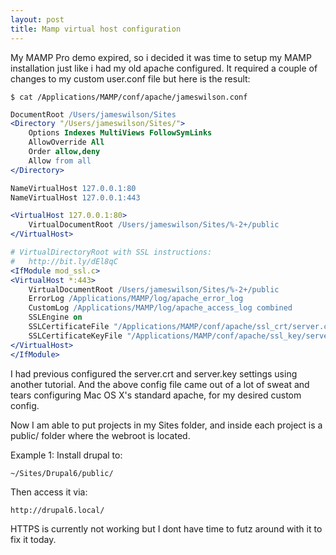 ```yaml
---
layout: post
title: Mamp virtual host configuration
---
```


My MAMP Pro demo expired, so i decided it was time to setup my MAMP installation
just like i had my old apache configured.  It required a couple of changes to my
custom user.conf file but here is the result:

```
$ cat /Applications/MAMP/conf/apache/jameswilson.conf
```

```apache
DocumentRoot /Users/jameswilson/Sites
<Directory "/Users/jameswilson/Sites/">
    Options Indexes MultiViews FollowSymLinks
    AllowOverride All
    Order allow,deny
    Allow from all
</Directory>

NameVirtualHost 127.0.0.1:80
NameVirtualHost 127.0.0.1:443

<VirtualHost 127.0.0.1:80>
    VirtualDocumentRoot /Users/jameswilson/Sites/%-2+/public
</VirtualHost>

# VirtualDirectoryRoot with SSL instructions:
#   http://bit.ly/dEl8qC
<IfModule mod_ssl.c>
<VirtualHost *:443>
    VirtualDocumentRoot /Users/jameswilson/Sites/%-2+/public
    ErrorLog /Applications/MAMP/log/apache_error_log
    CustomLog /Applications/MAMP/log/apache_access_log combined
    SSLEngine on
    SSLCertificateFile "/Applications/MAMP/conf/apache/ssl_crt/server.crt"
    SSLCertificateKeyFile "/Applications/MAMP/conf/apache/ssl_key/server.key"
</VirtualHost>
</IfModule>
```

I had previous configured the server.crt and server.key settings using another
tutorial.  And the above config file came out of a lot of sweat and tears
configuring Mac OS X's standard apache, for my desired custom config.

Now I am able to put projects in my Sites folder, and inside each project is a
public/ folder where the webroot is located.

Example 1:  Install drupal to:

    ~/Sites/Drupal6/public/

Then access it via:

    http://drupal6.local/

HTTPS is currently not working but I dont have time to futz around with it to
fix it today.
